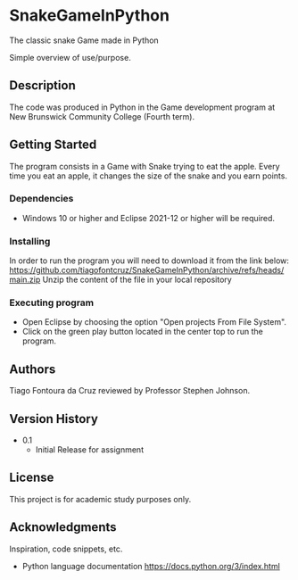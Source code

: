 # SnakeGameInPython
 The classic snake Game made in Python

Simple overview of use/purpose.

## Description

The code was produced in Python in the Game development program at New Brunswick Community College (Fourth term).

## Getting Started

The program consists in a Game with Snake trying to eat the apple. Every time you eat an apple, it changes the size of the snake and you earn points.

### Dependencies

* Windows 10 or higher and Eclipse 2021-12 or higher will be required.

### Installing

In order to run the program you will need to download it from the link below:
https://github.com/tiagofontcruz/SnakeGameInPython/archive/refs/heads/main.zip
Unzip the content of the file in your local repository 

### Executing program

* Open Eclipse by choosing the option "Open projects From File System".
* Click on the green play button located in the center top to run the program.

## Authors

Tiago Fontoura da Cruz reviewed by Professor Stephen Johnson.

## Version History

* 0.1
    * Initial Release for assignment

## License

This project is for academic study purposes only.

## Acknowledgments

Inspiration, code snippets, etc.
* Python language documentation
https://docs.python.org/3/index.html

